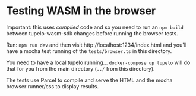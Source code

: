 # Testing WASM in the browser

Important: this uses *compiled* code and so you need to run an `npm build` between tupelo-wasm-sdk changes before running the browser tests.

Run: `npm run dev` and then visit http://localhost:1234/index.html and you'll have a mocha test running of the `tests/browser.ts` in this directory.

You need to have a local tupelo running... `docker-compose up tupelo` will do that for you from the main directory (`../` from this directory).

The tests use Parcel to compile and serve the HTML and the mocha browser runner/css to display results.